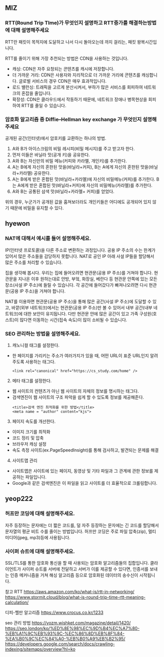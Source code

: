 ## MIZ

### RTT(Round Trip TIme)가 무엇인지 설명하고 RTT증가를 해결하는방법에 대해 설명해주세요

RTT란 패킷이 목적지에 도달하고 나서 다시 돌아오는데 까지 걸리는, 패킷 왕복시간입니다.

RTT를 줄이기 위해 가장 추천되는 방법은 CDN을 사용하는 것입니다.

- 캐싱: CDN은 자주 요청되는 콘텐츠를 캐시에 저장합니다.
- 더 가까운 거리: CDN은 사용자와 지리적으로 더 가까운 거리에 콘텐츠를 캐싱합니다. 글로벌 서비스의 경우 CDN은 매우 효과적입니다.
- 로드 밸런싱: 트래픽을 고르게 분산시켜서, 부하가 많은 서비스를 회피하여 네트워크의 혼잡을 줄입니다.
- 확장성: CDN은 클라우드에서 작동하기 때문에, 네트워크 장애나 병목현상을 회피하여 RTT를 줄일 수 있습니다.

### 암호화 알고리즘 중 Diffie–Hellman key exchange 가 무엇인지 설명해주세요

공개된 공간(인터넷)에서 암호키를 교환하는 하나의 방법.

1. A와 B가 아이스크림의 비밀 레시피(비밀 메시지)를 주고 받고자 한다.
2. 먼저 이들은 바닐라 맛(공개 키)을 공유한다.
3. A와 B는 자신만의 비밀 메뉴(커피와 카라멜, 개인키)를 추가한다.
4. A는 B에게 자신의 혼한된 맛을(바닐라+커피), B는 A에게 자신의 혼한된 맛을(바닐라+카라멜) 공유한다.
5. A는 B에게 받은 혼합된 맛(바닐라+카라멜)에 자신의 비밀메뉴(커피)를 추가한다. B는 A에게 받은 혼합된 맛(바닐라+커피)에 자신의 비밀메뉴(카라멜)를 추가한다.
6. A와 B는 공통된 삼색 맛(바닐라+카라멜+ 커피)를 얻었다.

위의 경우, 누군가가 공개된 값을 훔쳐보더라도 개인키들은 어디에도 공개되어 있지 않기 때문에 비밀을 유지할 수 있다.

## hyewon

### NAT에 대해서 예시를 들어 설명해주세요.

IP(인터넷 프로토콜)을 다른 주소로 변환하는 과정입니다. 공용 IP 주소의 수는 한계가 있어서 많은 주소들을 감당하지 못합니다.
NAT로 공인 IP 아래 사설 IP들을 할당해서 많은 주소를 처리할 수 있습니다.

집을 생각해 봅시다. 우리는 집에 들어오려면 현관문(공용 IP 주소)를 거쳐야 합니다. 현관문을 지나온 이후 원하는대로
안방, 부엌, 화장실, 베란다 등 현관문 안쪽에 있는 모든 장소(사설 IP 주소)에 들릴 수 있습니다.
각 공간에 들어갔다가 빠져나오려면 다시 현관문(공용 IP 주소)을 거쳐야 합니다.

NAT를 이용하면 현관문(공용 IP 주소)을 통해 많은 공간(사설 IP 주소)에 도달할 수 있고, 바깥(외부 네트워크)에서는 현관문(공용 IP 주소)만
볼 수 있어서 내부 공간(내부 네트워크)에 대한 보안이 유지됩니다. 다만 현관문 안에 많은 공간이 있고 가족 구성원(호스트)이 많다면 이동하는 시간(접속 속도)이
많이 소비될 수 있습니다.

### SEO 관리하는 방법을 설명해주세요.

1. 캐노니컬 태그를 설정한다.

- 한 페이지를 가리키는 주소가 여러가지가 있을 때, 어떤 URL이 표준 URL인지 알려주도록 사용하는 태그다.
  ```
  <link rel="canonical" href="https://cs_study.com/home" />
  ```

2. 메타 태그를 설정한다.

- 웹 사이트의 컨텐츠가 아닌 웹 사이트의 자체의 정보를 명시하는 태그다.
- 검색엔진이 웹 사이트의 구조 파악을 쉽게 할 수 있도록 정보를 제공해준다.
  ```
  <title>검색 엔진 최적화를 위한 방법</title>
  <meta name = "author" content="kjs">
  ```

3. 페이지 속도를 개선한다.

- 이미지 크기를 최적화
- 코드 정리 및 압축
- 브라우저 캐싱 설정
- 속도 측정 사이트(ex.PageSpeedInsight)를 통해 검사하고, 발견되는 문제를 해결

4. 사이트맵 관리

- 사이트맵은 사이트에 있는 페이지, 동영상 및 기타 파일과 그 관계에 관한 정보를 제공하는 파일입니다.
- Google과 같은 검색엔진은 이 파일을 읽고 사이트를 더 효율적으로 크롤링합니다.

## yeop222

### 허프만 코딩에 대해 설명해주세요.

자주 등장하는 문자에는 더 짧은 코드를, 덜 자주 등장하는 문자에는 긴 코드를 할당해서 문자열의 평균 비트 수를 줄이는 방법입니다.
허프만 코딩은 주로 파일 압축(zip), 멀티미디어(jpeg, mp3)등에 사용됩니다.

### 사이퍼 슈트에 대해 설명해주세요.

SSL/TLS를 통한 암호화 통신을 할 때 사용되는 암호화 알고리즘들의 집합입니다.
클라이언트가 사이퍼 슈트를 서버에 전달하고 서버가 이를 제공할 수 있다면,
인증서를 보내는 인증 메커니즘을 거쳐 해싱 알고리즘 등으로 암호화된 데이터의 송수신이 시작됩니다.

참고
RTT
https://aws.amazon.com/ko/what-is/rtt-in-networking/
https://www.stormit.cloud/blog/what-is-round-trip-time-rtt-meaning-calculation/

디피-헬만 알고리즘
https://www.crocus.co.kr/1233

seo 관리 방법
https://yozm.wishket.com/magazine/detail/1420/
https://seo.london/ko/%ED%8E%98%EC%9D%B4%EC%A7%80-%EB%A1%9C%EB%93%9C-%EC%86%8D%EB%8F%84-%EA%B0%9C%EC%84%A0-%EB%B0%A9%EB%B2%95/
https://developers.google.com/search/docs/crawling-indexing/sitemaps/overview?hl=ko
